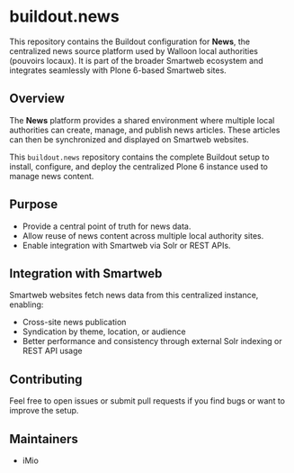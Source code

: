 # buildout.news

This repository contains the Buildout configuration for **News**, the centralized news source platform used by Walloon local authorities (pouvoirs locaux). It is part of the broader Smartweb ecosystem and integrates seamlessly with Plone 6-based Smartweb sites.

## Overview

The **News** platform provides a shared environment where multiple local authorities can create, manage, and publish news articles. These articles can then be synchronized and displayed on Smartweb websites.

This `buildout.news` repository contains the complete Buildout setup to install, configure, and deploy the centralized Plone 6 instance used to manage news content.

## Purpose

- Provide a central point of truth for news data.
- Allow reuse of news content across multiple local authority sites.
- Enable integration with Smartweb via Solr or REST APIs.

## Integration with Smartweb

Smartweb websites fetch news data from this centralized instance, enabling:

- Cross-site news publication
- Syndication by theme, location, or audience
- Better performance and consistency through external Solr indexing or REST API usage

## Contributing

Feel free to open issues or submit pull requests if you find bugs or want to improve the setup.

## Maintainers

- iMio
